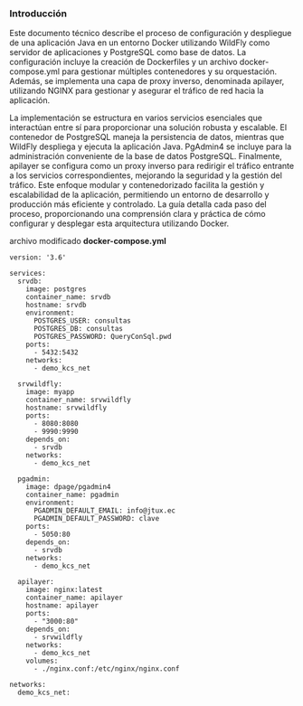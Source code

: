 ### Introducción

Este documento técnico describe el proceso de configuración y despliegue de una aplicación Java en un entorno Docker utilizando WildFly como servidor de aplicaciones y PostgreSQL como base de datos. La configuración incluye la creación de Dockerfiles y un archivo docker-compose.yml para gestionar múltiples contenedores y su orquestación. Además, se implementa una capa de proxy inverso, denominada apilayer, utilizando NGINX para gestionar y asegurar el tráfico de red hacia la aplicación.

La implementación se estructura en varios servicios esenciales que interactúan entre sí para proporcionar una solución robusta y escalable. El contenedor de PostgreSQL maneja la persistencia de datos, mientras que WildFly despliega y ejecuta la aplicación Java. PgAdmin4 se incluye para la administración conveniente de la base de datos PostgreSQL. Finalmente, apilayer se configura como un proxy inverso para redirigir el tráfico entrante a los servicios correspondientes, mejorando la seguridad y la gestión del tráfico.
Este enfoque modular y contenedorizado facilita la gestión y escalabilidad de la aplicación, permitiendo un entorno de desarrollo y producción más eficiente y controlado. La guía detalla cada paso del proceso, proporcionando una comprensión clara y práctica de cómo configurar y desplegar esta arquitectura utilizando Docker.

archivo modificado **docker-compose.yml**

```
version: '3.6'

services:
  srvdb:
    image: postgres
    container_name: srvdb
    hostname: srvdb
    environment:
      POSTGRES_USER: consultas
      POSTGRES_DB: consultas
      POSTGRES_PASSWORD: QueryConSql.pwd
    ports:
      - 5432:5432
    networks:
      - demo_kcs_net

  srvwildfly:
    image: myapp
    container_name: srvwildfly
    hostname: srvwildfly
    ports:
      - 8080:8080
      - 9990:9990
    depends_on:
      - srvdb
    networks:
      - demo_kcs_net

  pgadmin:
    image: dpage/pgadmin4
    container_name: pgadmin
    environment:
      PGADMIN_DEFAULT_EMAIL: info@jtux.ec
      PGADMIN_DEFAULT_PASSWORD: clave
    ports:
      - 5050:80
    depends_on:
      - srvdb
    networks:
      - demo_kcs_net

  apilayer:
    image: nginx:latest
    container_name: apilayer
    hostname: apilayer
    ports:
      - "3000:80"
    depends_on:
      - srvwildfly
    networks:
      - demo_kcs_net
    volumes:
      - ./nginx.conf:/etc/nginx/nginx.conf

networks:
  demo_kcs_net:

```
